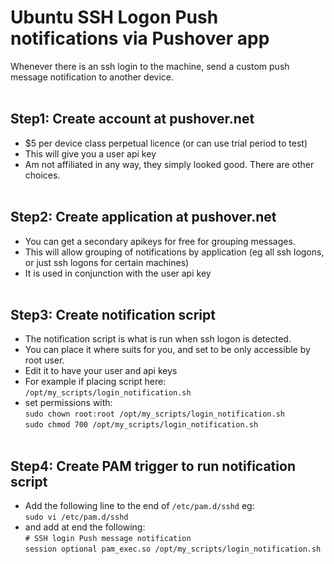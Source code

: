 # Ubuntu SSH Logon Push notifications via Pushover app<br>
Whenever there is an ssh login to the machine, send a custom push message notification to another device.<br>
<br>
## Step1:  Create account at pushover.net<br>
* $5 per device class perpetual licence (or can use trial period to test)<br>
* This will give you a user api key<br>
* Am not affiliated in any way, they simply looked good.  There are other choices.<br><br>
## Step2:  Create application at pushover.net <br>
* You can get a secondary apikeys for free for grouping messages.<br>
* This will allow grouping of notifications by application (eg all ssh logons, or just ssh logons for certain machines)<br>
* It is used in conjunction with the user api key<br><br>
## Step3:  Create notification script<br>
* The notification script is what is run when ssh logon is detected.<br>
* You can place it where suits for you, and set to be only accessible by root user.<br>
* Edit it to have your user and api keys
* For example if placing script here: `/opt/my_scripts/login_notification.sh`<br>
* set permissions with:<br>
  `sudo chown root:root /opt/my_scripts/login_notification.sh`<br>
  `sudo chmod 700 /opt/my_scripts/login_notification.sh`<br><br>
## Step4:  Create PAM trigger to run notification script<br>
* Add the following line to the end of `/etc/pam.d/sshd`  eg:<br>
`sudo vi /etc/pam.d/sshd`<br>
* and add at end the following:<br>
`# SSH login Push message notification`<br>
`session optional pam_exec.so /opt/my_scripts/login_notification.sh`<br>
